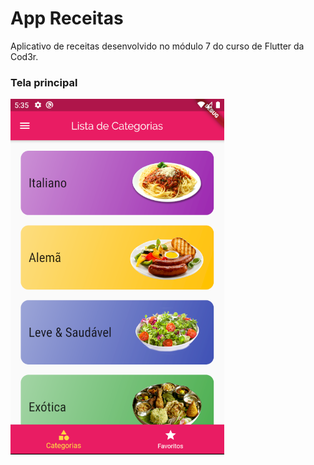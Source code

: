 # App Receitas

Aplicativo de receitas desenvolvido no módulo 7 do curso de Flutter da Cod3r.

### Tela principal

![App UI](meals_print.png)
